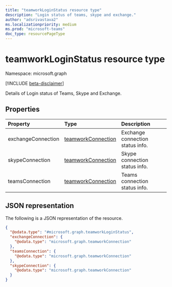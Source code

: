 ```yaml
---
title: "teamworkLoginStatus resource type"
description: "Login status of teams, skype and exchange."
author: "adsrivastava2"
ms.localizationpriority: medium
ms.prod: "microsoft-teams"
doc_type: resourcePageType
---
```


# teamworkLoginStatus resource type

Namespace: microsoft.graph

[!INCLUDE [beta-disclaimer](../../includes/beta-disclaimer.md)]

Details of Login status of Teams, Skype and Exchange.

## Properties
|Property|Type|Description|
|:---|:---|:---|
|exchangeConnection|[teamworkConnection](../resources/teamworkconnection.md)|Exchange connection status info.|
|skypeConnection|[teamworkConnection](../resources/teamworkconnection.md)|Skype connection status info.|
|teamsConnection|[teamworkConnection](../resources/teamworkconnection.md)|Teams connection status info.|


## JSON representation
The following is a JSON representation of the resource.
<!-- {
  "blockType": "resource",
  "@odata.type": "microsoft.graph.teamworkLoginStatus"
}
-->
``` json
{
  "@odata.type": "#microsoft.graph.teamworkLoginStatus",
  "exchangeConnection": {
    "@odata.type": "microsoft.graph.teamworkConnection"
  },
  "teamsConnection": {
    "@odata.type": "microsoft.graph.teamworkConnection"
  },
  "skypeConnection": {
    "@odata.type": "microsoft.graph.teamworkConnection"
  }
}
```


